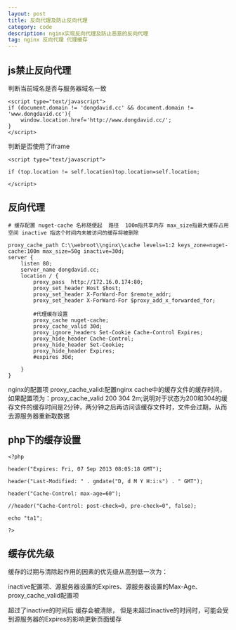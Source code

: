 ```yaml
---
layout: post
title: 反向代理及防止反向代理
category: code
description: nginx实现反向代理及防止恶意的反向代理
tag: nginx 反向代理 代理缓存
---
```


## js禁止反向代理   

判断当前域名是否与服务器域名一致  

```
<script type="text/javascript">
if (document.domain != 'dongdavid.cc' && document.domain != 'www.dongdavid.cc'){
	window.location.href='http://www.dongdavid.cc/';
}
</script>
```

判断是否使用了iframe  

```
<script type="text/javascript">

if (top.location != self.location)top.location=self.location;

</script>

```


## 反向代理  

```
# 缓存配置 nuget-cache 名称随便起  路径  100m指共享内存 max_size指最大缓存占用空间 inactive 指这个时间内未被访问的缓存将被删除  

proxy_cache_path C:\\webroot\\nginx\\cache levels=1:2 keys_zone=nuget-cache:100m max_size=50g inactive=30d;
server {
    listen 80;
    server_name dongdavid.cc;
    location / {
        proxy_pass  http://172.16.0.174:80;
        proxy_set_header Host $host;
        proxy_set_header X-ForWard-For $remote_addr;
        proxy_set_header X-ForWard-For $proxy_add_x_forwarded_for;
        
        #代理缓存设置
        proxy_cache nuget-cache;
        proxy_cache_valid 30d;
        proxy_ignore_headers Set-Cookie Cache-Control Expires;
        proxy_hide_header Cache-Control;
        proxy_hide_header Set-Cookie;
        proxy_hide_header Expires;
        #expires 30d;

    }
}
```

nginx的配置项 proxy_cache_valid:配置nginx cache中的缓存文件的缓存时间，如果配置项为：proxy_cache_valid 200 304 2m;说明对于状态为200和304的缓存文件的缓存时间是2分钟，两分钟之后再访问该缓存文件时，文件会过期，从而去源服务器重新取数据  

## php下的缓存设置  

```
<?php

header("Expires: Fri, 07 Sep 2013 08:05:18 GMT");

header("Last-Modified: " . gmdate("D, d M Y H:i:s") . " GMT");

header("Cache-Control: max-age=60");

//header("Cache-Control: post-check=0, pre-check=0", false);

echo "ta1";

?>
```

## 缓存优先级  
缓存的过期与清除起作用的因素的优先级从高到低一次为：

inactive配置项、源服务器设置的Expires、源服务器设置的Max-Age、proxy_cache_valid配置项

超过了inactive的时间后 缓存会被清除， 但是未超过inactive的时间时，可能会受到源服务器的Expires的影响更新页面缓存  

